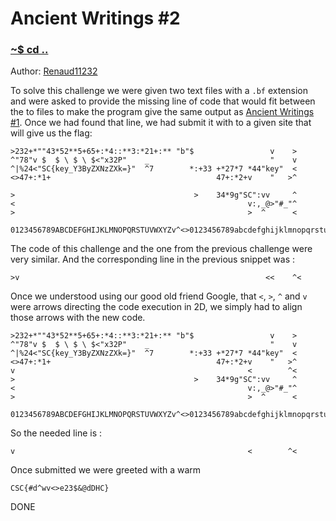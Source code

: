 # Ancient Writings #2

### [~$ cd ..](../)

Author: [Renaud11232](https://renaud11232.github.io)

To solve this challenge we were given two text files with a `.bf` extension and were asked to provide the missing line of code that would fit between the to files to make the program give the same output as [Ancient Writings #1](../ancient_writings_1).
Once we had found that line, we had submit it with to a given site that will give us the flag:

```
>232+*""43*52**5+65+:*4::**3:*21+:** "b"$                 v    >
^"78"v $  $ \ $ \ $<"x32P"    _                           "    v
^|%24<"SC{key_Y3ByZXNzZXk=}"  ^7        *:+33 +*27*7 *44"key"  <
<>47+:*1+                                     47+:*2+v    "   >^
```
```
>                                        >    34*9g"SC":vv     ^
<                                                    v:,_@>"#_"^
>                                                    >  ^      <

0123456789ABCDEFGHIJKLMNOPQRSTUVWXYZv^<>0123456789abcdefghijklmnopqrstuvwxyz
```

The code of this challenge and the one from the previous challenge were very similar. And the corresponding line in the previous snippet was :

```
>v                                                       <<    ^<
```

Once we understood using our good old friend Google, that `<`, `>`, `^` and `v` were arrows directing the code execution in 2D, we simply had to align those arrows with the new code.

```
>232+*""43*52**5+65+:*4::**3:*21+:** "b"$                 v    >
^"78"v $  $ \ $ \ $<"x32P"    _                           "    v
^|%24<"SC{key_Y3ByZXNzZXk=}"  ^7        *:+33 +*27*7 *44"key"  <
<>47+:*1+                                     47+:*2+v    "   >^
v                                                    <        ^<
>                                        >    34*9g"SC":vv     ^
<                                                    v:,_@>"#_"^
>                                                    >  ^      <

0123456789ABCDEFGHIJKLMNOPQRSTUVWXYZv^<>0123456789abcdefghijklmnopqrstuvwxyz
```

So the needed line is :

```
v                                                    <        ^<
```

Once submitted we were greeted with a warm
```
CSC{#d^wv<>e23$&@dDHC}
```

DONE